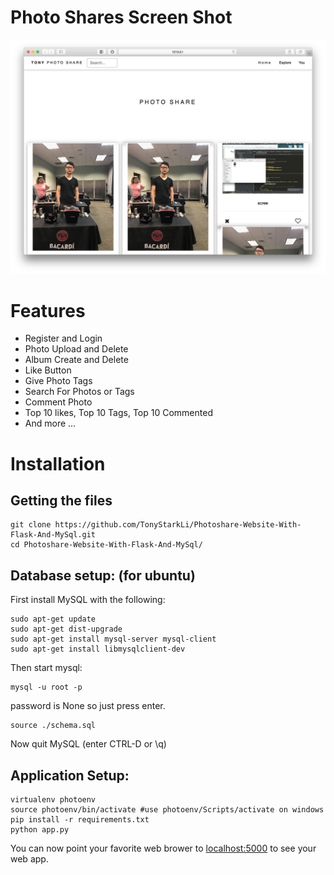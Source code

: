 # Photo Shares Screen Shot

<img src="ScreenShot.png"/>

# Features

- Register and Login
- Photo Upload and Delete
- Album Create and Delete
- Like Button
- Give Photo Tags
- Search For Photos or Tags
- Comment Photo
- Top 10 likes, Top 10 Tags, Top 10 Commented
- And more ...

# Installation

## Getting the files
```
git clone https://github.com/TonyStarkLi/Photoshare-Website-With-Flask-And-MySql.git
cd Photoshare-Website-With-Flask-And-MySql/
```

## Database setup: (for ubuntu)
First install MySQL with the following:
```
sudo apt-get update
sudo apt-get dist-upgrade
sudo apt-get install mysql-server mysql-client
sudo apt-get install libmysqlclient-dev
```
Then start mysql:
```
mysql -u root -p
```
password is None so just press enter.
```
source ./schema.sql 
```
Now quit MySQL (enter CTRL-D or \q)

## Application Setup:
```
virtualenv photoenv
source photoenv/bin/activate #use photoenv/Scripts/activate on windows
pip install -r requirements.txt
python app.py
```

You can now point your favorite web brower to [localhost:5000](localhost:5000) to see your web app. 
